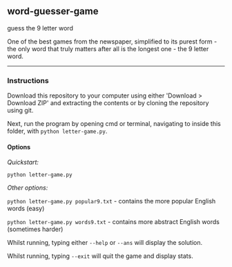 word-guesser-game
-----------------

guess the 9 letter word

One of the best games from the newspaper, simplified to its purest form -
the only word that truly matters after all is the longest one - the 9 letter word.

--------------------------------------------------

### Instructions
Download this repository to your computer using either
'Download > Download ZIP' and extracting the contents or by cloning the
repository using git.

Next, run the program by opening cmd or terminal, navigating to inside this
folder, with `python letter-game.py`.

#### Options
*Quickstart:*

`python letter-game.py`

*Other options:*

`python letter-game.py popular9.txt` - contains the more popular English words
(easy)

`python letter-game.py words9.txt` - contains more abstract English words
(sometimes harder)

Whilst running, typing either `--help` or `--ans` will display the solution.

Whilst running, typing `--exit` will quit the game and display stats.
